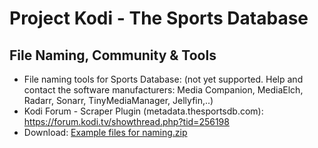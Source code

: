 # Project Kodi - The Sports Database
## File Naming, Community & Tools

<p align="left">
<ul>
    <li>File naming tools for Sports Database: (not yet supported. Help and contact the software manufacturers: Media Companion, MediaElch, Radarr, Sonarr, TinyMediaManager, Jellyfin,..)</li>
    <li>Kodi Forum - Scraper Plugin (metadata.thesportsdb.com): <a href="https://forum.kodi.tv/showthread.php?tid=256198">https://forum.kodi.tv/showthread.php?tid=256198</a></li>
    <li>Download: <a href="https://raw.githubusercontent.com/Project-Kodi/Project-Kodi.github.io/main/File%20Naming%20%26%20Tools/Example%20files%20for%20naming/Example%20files%20for%20naming.zip">Example files for naming.zip</a></li>
  </ul>
  </p>


  

